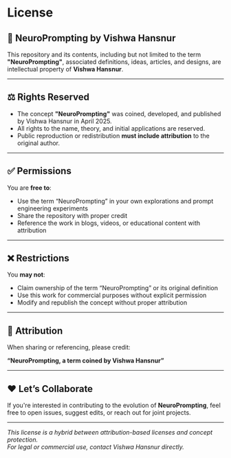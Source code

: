 # License

## 🧠 NeuroPrompting by Vishwa Hansnur

This repository and its contents, including but not limited to the term **"NeuroPrompting"**, associated definitions, ideas, articles, and designs, are intellectual property of **Vishwa Hansnur**.

---

## ⚖️ Rights Reserved

- The concept **"NeuroPrompting"** was coined, developed, and published by Vishwa Hansnur in April 2025.
- All rights to the name, theory, and initial applications are reserved.
- Public reproduction or redistribution **must include attribution** to the original author.

---

## ✅ Permissions

You are **free to**:
- Use the term “NeuroPrompting” in your own explorations and prompt engineering experiments
- Share the repository with proper credit
- Reference the work in blogs, videos, or educational content with attribution

---

## ❌ Restrictions

You **may not**:
- Claim ownership of the term “NeuroPrompting” or its original definition
- Use this work for commercial purposes without explicit permission
- Modify and republish the concept without proper attribution

---

## 📌 Attribution

When sharing or referencing, please credit:

**“NeuroPrompting, a term coined by Vishwa Hansnur”**

---

## ❤️ Let’s Collaborate

If you're interested in contributing to the evolution of **NeuroPrompting**, feel free to open issues, suggest edits, or reach out for joint projects.

---

*This license is a hybrid between attribution-based licenses and concept protection.*  
*For legal or commercial use, contact Vishwa Hansnur directly.*
